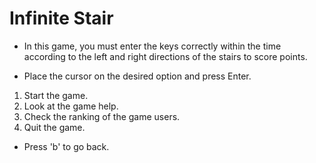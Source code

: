 # Infinite Stair

* In this game, you must enter the keys correctly within the time 
  according to the left and right directions of the stairs to score points.

* Place the cursor on the desired option and press Enter.
1. Start the game.
2. Look at the game help.
3. Check the ranking of the game users.
4. Quit the game.

* Press 'b' to go back.

